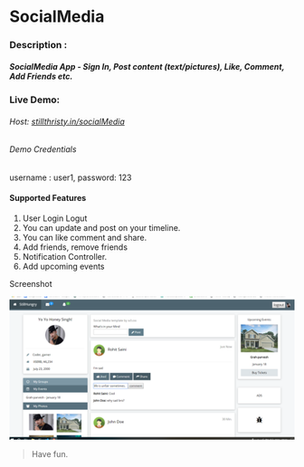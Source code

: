 # SocialMedia
### Description : 
##### SocialMedia App - Sign In, Post content (text/pictures), Like, Comment, Add Friends etc.


### Live Demo: 

###### Host: [stillthristy.in/socialMedia](http://stillthristy.in/socialMedia)
###### Demo Credentials 
username : user1, password: 123




#### Supported Features

1. User Login Logut
2. You can update and post on your timeline.
3. You can like comment and share.
4. Add friends, remove friends
5. Notification Controller.
6. Add upcoming events

Screenshot 

![](https://github.com/rohitsaini1196/SocialMedia/blob/master/socialMedia/sshot2.png)

>Have fun.
